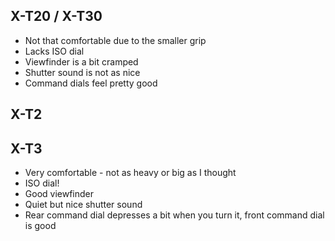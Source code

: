## X-T20 / X-T30

- Not that comfortable due to the smaller grip
- Lacks ISO dial
- Viewfinder is a bit cramped
- Shutter sound is not as nice
- Command dials feel pretty good

## X-T2

## X-T3

- Very comfortable - not as heavy or big as I thought
- ISO dial!
- Good viewfinder
- Quiet but nice shutter sound
- Rear command dial depresses a bit when you turn it, front command dial is good

